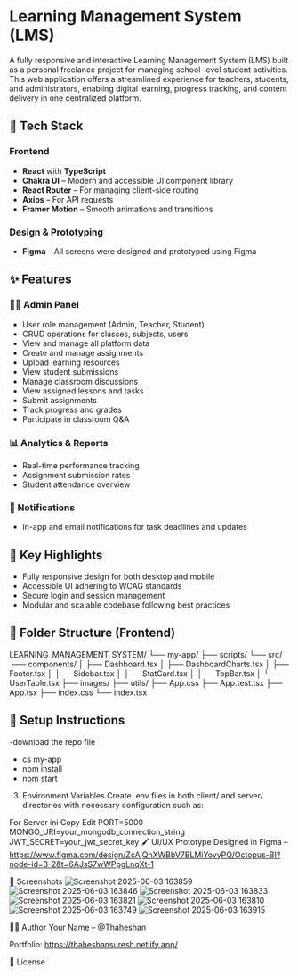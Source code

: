 # Learning Management System (LMS)

A fully responsive and interactive Learning Management System (LMS) built as a personal freelance project for managing school-level student activities. This web application offers a streamlined experience for teachers, students, and administrators, enabling digital learning, progress tracking, and content delivery in one centralized platform.

## 🔧 Tech Stack

### Frontend
- **React** with **TypeScript**
- **Chakra UI** – Modern and accessible UI component library
- **React Router** – For managing client-side routing
- **Axios** – For API requests
- **Framer Motion** – Smooth animations and transitions



### Design & Prototyping
- **Figma** – All screens were designed and prototyped using Figma

## ✨ Features

### 🧑‍🏫 Admin Panel
- User role management (Admin, Teacher, Student)
- CRUD operations for classes, subjects, users
- View and manage all platform data
- Create and manage assignments
- Upload learning resources
- View student submissions
- Manage classroom discussions
- View assigned lessons and tasks
- Submit assignments
- Track progress and grades
- Participate in classroom Q&A

### 📊 Analytics & Reports
- Real-time performance tracking
- Assignment submission rates
- Student attendance overview

### 💬 Notifications
- In-app and email notifications for task deadlines and updates

## 🎯 Key Highlights
- Fully responsive design for both desktop and mobile
- Accessible UI adhering to WCAG standards
- Secure login and session management
- Modular and scalable codebase following best practices

## 📁 Folder Structure (Frontend)

LEARNING_MANAGEMENT_SYSTEM/
└── my-app/
    ├── scripts/
    └── src/
        ├── components/
        │   ├── Dashboard.tsx
        │   ├── DashboardCharts.tsx
        │   ├── Footer.tsx
        │   ├── Sidebar.tsx
        │   ├── StatCard.tsx
        │   ├── TopBar.tsx
        │   └── UserTable.tsx
        ├── images/
        ├── utils/
        ├── App.css
        ├── App.test.tsx
        ├── App.tsx
        ├── index.css
        └── index.tsx


## 🧪 Setup Instructions
 -download the repo file
 - cs my-app
 - npm install
 - nom start


3. Environment Variables
Create .env files in both client/ and server/ directories with necessary configuration such as:

For Server
ini
Copy
Edit
PORT=5000
MONGO_URI=your_mongodb_connection_string
JWT_SECRET=your_jwt_secret_key
🖌️ UI/UX Prototype
Designed in Figma – https://www.figma.com/design/ZcAjQhXWBbV7BLMiYovyPQ/Octopus-BI?node-id=3-2&t=6AJsS7wWPpgLnqXt-1

📸 Screenshots
![Screenshot 2025-06-03 163859](https://github.com/user-attachments/assets/229d4082-a71a-490d-bded-3b3f2c7ffbd9)
![Screenshot 2025-06-03 163846](https://github.com/user-attachments/assets/03393784-50ba-49c0-9f89-fd8ad3ed53d9)
![Screenshot 2025-06-03 163833](https://github.com/user-attachments/assets/94022798-50f2-4fe2-b7b3-d31bc2a955cc)
![Screenshot 2025-06-03 163821](https://github.com/user-attachments/assets/1a3b7121-83cb-4646-8940-af1db6e1c0ed)
![Screenshot 2025-06-03 163810](https://github.com/user-attachments/assets/e118ac80-e8a4-4a5b-a65a-e3fea8430e90)
![Screenshot 2025-06-03 163749](https://github.com/user-attachments/assets/edbdfde6-c51b-4642-9674-e8291edf9d28)
![Screenshot 2025-06-03 163915](https://github.com/user-attachments/assets/c94bcd31-97d2-4e87-92af-796e41dda11b)


🧑‍💻 Author
Your Name – @Thaheshan

Portfolio: https://thaheshansuresh.netlify.app/

📃 License
